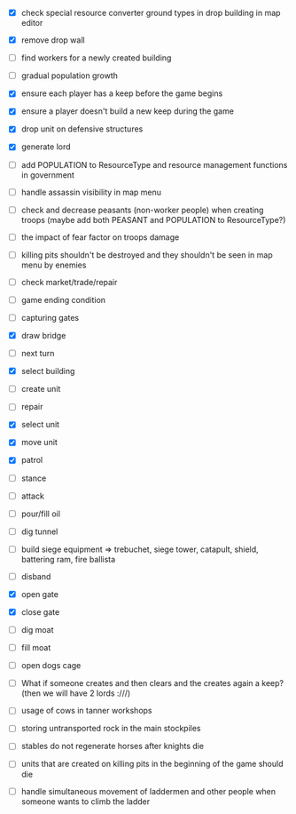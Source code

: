 - [X] check special resource converter ground types in drop building in map editor
- [X] remove drop wall
- [ ] find workers for a newly created building
- [ ] gradual population growth
- [X] ensure each player has a keep before the game begins
- [X] ensure a player doesn't build a new keep during the game
- [X] drop unit on defensive structures
- [X] generate lord
- [ ] add POPULATION to ResourceType and resource management functions in government
- [ ] handle assassin visibility in map menu
- [ ] check and decrease peasants (non-worker people) when creating troops (maybe add both PEASANT and POPULATION to ResourceType?)
- [ ] the impact of fear factor on troops damage
- [ ] killing pits shouldn't be destroyed and they shouldn't be seen in map menu by enemies

- [ ] check market/trade/repair
- [ ] game ending condition
- [ ] capturing gates
- [X] draw bridge

- [ ] next turn
- [X] select building
- [ ] create unit
- [ ] repair
- [X] select unit
- [X] move unit
- [X] patrol
- [ ] stance
- [ ] attack
- [ ] pour/fill oil
- [ ] dig tunnel
- [ ] build siege equipment => trebuchet, siege tower, catapult, shield, battering ram, fire ballista
- [ ] disband
- [X] open gate
- [X] close gate
- [ ] dig moat
- [ ] fill moat
- [ ] open dogs cage

- [ ] What if someone creates and then clears and the creates again a keep? (then we will have 2 lords :///)
- [ ] usage of cows in tanner workshops
- [ ] storing untransported rock in the main stockpiles
- [ ] stables do not regenerate horses after knights die
- [ ] units that are created on killing pits in the beginning of the game should die
- [ ] handle simultaneous movement of laddermen and other people when someone wants to climb the ladder
